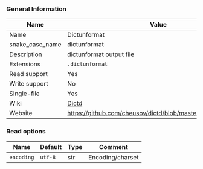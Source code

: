 
### General Information ###
Name | Value
---- | -------
Name | Dictunformat
snake_case_name | dictunformat
Description | dictunformat output file
Extensions | `.dictunformat`
Read support | Yes
Write support | No
Single-file | Yes
Wiki | [Dictd](https://directory.fsf.org/wiki/Dictd)
Website | https://github.com/cheusov/dictd/blob/master/dictunformat.1.in


### Read options ###
Name | Default | Type | Comment
---- | ---- | ------- | -------
`encoding` | `utf-8` | str | Encoding/charset

